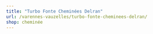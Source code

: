```yaml
---
title: "Turbo Fonte Cheminées Delran"
url: /varennes-vauzelles/turbo-fonte-cheminees-delran/
shop: cheminée
---
```

